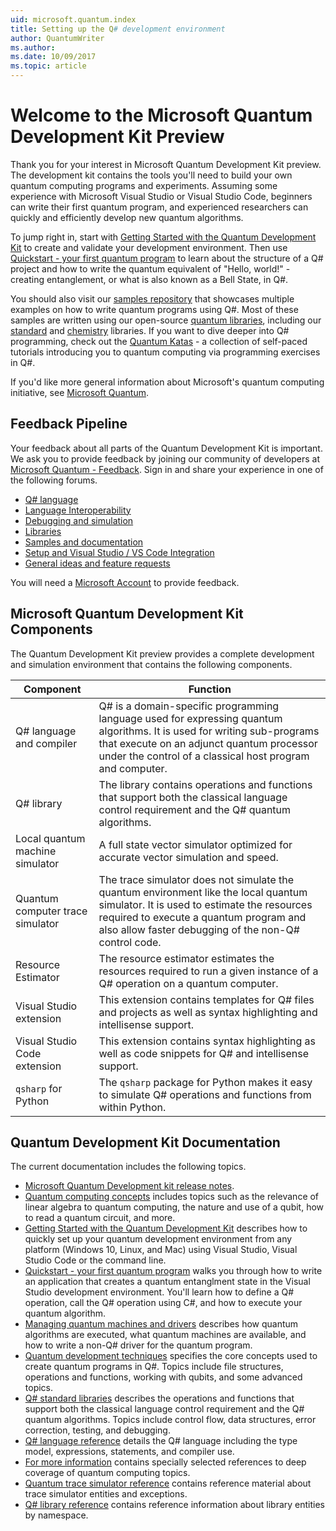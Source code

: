 ```yaml
---
uid: microsoft.quantum.index
title: Setting up the Q# development environment 
author: QuantumWriter
ms.author:  
ms.date: 10/09/2017
ms.topic: article
---
```


# Welcome to the Microsoft Quantum Development Kit Preview

Thank you for your interest in Microsoft Quantum Development Kit preview. The development kit contains the tools you'll need to build your own quantum computing programs and experiments. Assuming some experience with Microsoft Visual Studio or Visual Studio Code, beginners can write their first quantum program, and experienced researchers can quickly and efficiently develop new quantum algorithms.

To jump right in, start with [Getting Started with the Quantum Development Kit](xref:microsoft.quantum.install) to create and validate your development environment. Then use [Quickstart - your first quantum program](xref:microsoft.quantum.write-program) to learn about the structure of a Q# project and how to write the quantum equivalent of "Hello, world!" - creating entanglement, or what is also known as a Bell State, in Q#.

You should also visit our [samples repository](https://github.com/Microsoft/Quantum) that showcases multiple examples on how to write quantum programs using Q#. Most of these samples are written using our open-source [quantum libraries](https://github.com/Microsoft/QuantumLibraries), including our [standard](xref:microsoft.quantum.libraries.standard.intro) and [chemistry](xref:microsoft.quantum.chemistry.concepts.intro) libraries. If you want to dive deeper into Q# programming, check out the [Quantum Katas](https://github.com/Microsoft/QuantumKatas) - a collection of self-paced tutorials introducing you to quantum computing via programming exercises in Q#.

If you'd like more general information about Microsoft's quantum computing initiative, see [Microsoft Quantum](https://www.microsoft.com/en-us/quantum/).

## Feedback Pipeline

Your feedback about all parts of the Quantum Development Kit is important. We ask you to provide feedback by joining our community of developers at [Microsoft Quantum - Feedback](https://quantum.uservoice.com/). Sign in and share your experience in one of the following forums.

- [Q# language](https://quantum.uservoice.com/forums/906208-q-language)
- [Language Interoperability](https://quantum.uservoice.com/forums/910546-language-interoperability)
- [Debugging and simulation](https://quantum.uservoice.com/forums/906940-debugging-and-simulation)
- [Libraries](https://quantum.uservoice.com/forums/906952-libraries)
- [Samples and documentation](https://quantum.uservoice.com/forums/906946-samples-and-documentation)
- [Setup and Visual Studio / VS Code Integration](https://quantum.uservoice.com/forums/906943-setup-and-visual-studio-vs-code-integration)
- [General ideas and feature requests](https://quantum.uservoice.com/forums/906097-general-ideas-and-feature-requests)

You will need a [Microsoft Account](https://signup.live.com/) to provide feedback.

## Microsoft Quantum Development Kit Components

The Quantum Development Kit preview provides a complete development and simulation environment that contains the following components.

| Component | Function |
| --------- | -------- |
| Q# language and compiler | Q# is a domain-specific programming language used for expressing quantum algorithms. It is used for writing sub-programs that execute on an adjunct quantum processor under the control of a classical host program and computer. |
| Q# library | The library contains operations and functions that support both the classical language control requirement and the Q# quantum algorithms. |
| Local quantum machine simulator | A full state vector simulator optimized for accurate vector simulation and speed. |
| Quantum computer trace simulator | The trace simulator does not simulate the quantum environment like the local quantum simulator. It is used to estimate the resources required to execute a quantum program and also allow faster debugging of the non-Q# control code. |
| Resource Estimator | The resource estimator estimates the resources required to run a given instance of a Q# operation on a quantum computer. |
| Visual Studio extension | This extension contains templates for Q# files and projects as well as syntax highlighting and intellisense support. |
| Visual Studio Code extension | This extension contains syntax highlighting as well as code snippets for Q# and intellisense support. |
| `qsharp` for Python | The `qsharp` package for Python makes it easy to simulate Q# operations and functions from within Python.  


## Quantum Development Kit Documentation

The current documentation includes the following topics.

* [Microsoft Quantum Development kit release notes](xref:microsoft.quantum.relnotes).
* [Quantum computing concepts](xref:microsoft.quantum.concepts.intro) includes topics such as the relevance of linear algebra to quantum computing, the nature and use of a qubit, how to read a quantum circuit, and more.
* [Getting Started with the Quantum Development Kit](xref:microsoft.quantum.install) describes how to quickly set up your quantum development environment from any platform (Windows 10, Linux, and Mac) using Visual Studio, Visual Studio Code or the command line.  
* [Quickstart - your first quantum program](xref:microsoft.quantum.write-program) walks you through how to write an application that creates a quantum entanglment state in the Visual Studio development environment. You'll learn how to define a Q# operation, call the Q# operation using C#, and how to execute your quantum algorithm.
* [Managing quantum machines and drivers](xref:microsoft.quantum.machines) describes how quantum algorithms are executed, what quantum machines are available, and how to write a non-Q# driver for the quantum program.
* [Quantum development techniques](xref:microsoft.quantum.techniques.intro) specifies the core concepts used to create quantum programs in Q#. Topics include file structures, operations and functions, working with qubits, and some advanced topics.
* [Q# standard libraries](xref:microsoft.quantum.libraries.standard.intro) describes the operations and functions that support both the classical language control requirement and the Q# quantum algorithms. Topics include control flow, data structures, error correction, testing, and debugging. 
* [Q# language reference](xref:microsoft.quantum.language.intro) details the Q# language including the type model, expressions, statements, and compiler use.
* [For more information](xref:microsoft.quantum.more-information) contains specially selected references to deep coverage of quantum computing topics.
* [Quantum trace simulator reference](https://docs.microsoft.com/dotnet/api/Microsoft.Quantum.Simulation.Simulators.QCTraceSimulators?branch=master&view=qsharp-preview) contains reference material about trace simulator entities and exceptions.
* [Q# library reference](xref:microsoft.quantum.standardlibsintro) contains reference information about library entities by namespace.
